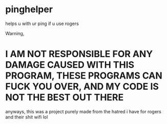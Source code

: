# pinghelper
helps u with ur ping if u use rogers


Warning,

# I AM NOT RESPONSIBLE FOR ANY DAMAGE CAUSED WITH THIS PROGRAM, THESE PROGRAMS CAN FUCK YOU OVER, AND MY CODE IS NOT THE BEST OUT THERE

anyways,
this was a project purely made from the hatred i have for rogers and their shit wifi lol
